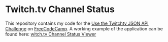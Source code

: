 # Twitch.tv Channel Status

This repository contains my code for the [Use the Twitchtv JSON API Challenge](https://www.freecodecamp.com/challenges/use-the-twitchtv-json-api) on [FreeCodeCamp](https://www.freecodecamp.com/). A working example of the application can be found here: [witch.tv Channel Status Viewer](http://codepen.io/JosephVega/pen/kXZaoW)
